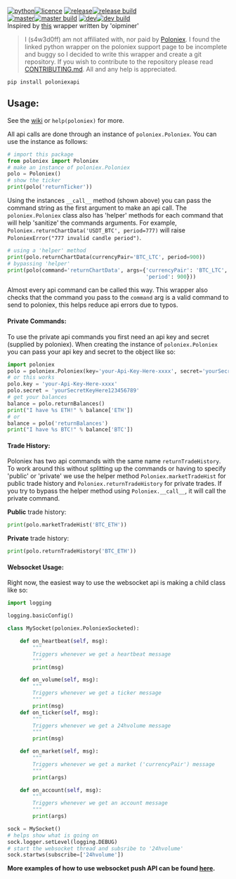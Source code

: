 [![python](https://img.shields.io/badge/python-2.7%20%26%203-blue.svg)![licence](https://img.shields.io/badge/licence-GPL%20v2-blue.svg)](https://github.com/s4w3d0ff/python-poloniex/blob/master/LICENSE) [![release](https://img.shields.io/github/release/s4w3d0ff/python-poloniex.svg)![release build](https://travis-ci.org/s4w3d0ff/python-poloniex.svg?branch=v0.5.1)](https://github.com/s4w3d0ff/python-poloniex/releases)  
[![master](https://img.shields.io/badge/branch-master-blue.svg)![master build](https://api.travis-ci.org/s4w3d0ff/python-poloniex.svg?branch=master)](https://github.com/s4w3d0ff/python-poloniex/tree/master) [![dev](https://img.shields.io/badge/branch-dev-blue.svg)![dev build](https://api.travis-ci.org/s4w3d0ff/python-poloniex.svg?branch=dev)](https://github.com/s4w3d0ff/python-poloniex/tree/dev)  
Inspired by [this](http://pastebin.com/8fBVpjaj) wrapper written by 'oipminer'  
> I (s4w3d0ff) am not affiliated with, nor paid by [Poloniex](https://poloniex.com). I found the linked python wrapper on the poloniex support page to be incomplete and buggy so I decided to write this wrapper and create a git repository. If you wish to contribute to the repository please read [CONTRIBUTING.md](https://github.com/s4w3d0ff/python-poloniex/blob/master/CONTRIBUTING.md). All and any help is appreciated.

```
pip install poloniexapi
```

## Usage:
See the [wiki](https://github.com/s4w3d0ff/python-poloniex/wiki) or `help(poloniex)` for more.

All api calls are done through an instance of `poloniex.Poloniex`. You can use the instance as follows:
```python
# import this package
from poloniex import Poloniex
# make an instance of poloniex.Poloniex
polo = Poloniex()
# show the ticker
print(polo('returnTicker'))
```
Using the instances `__call__` method (shown above) you can pass the command string as the first argument to make an api call. The `poloniex.Poloniex` class also has 'helper' methods for each command that will help 'sanitize' the commands arguments. For example, `Poloniex.returnChartData('USDT_BTC', period=777)` will raise `PoloniexError("777 invalid candle period")`.

```python
# using a 'helper' method
print(polo.returnChartData(currencyPair='BTC_LTC', period=900))
# bypassing 'helper'
print(polo(command='returnChartData', args={'currencyPair': 'BTC_LTC',
                                            'period': 900}))
```
Almost every api command can be called this way. This wrapper also checks that the command you pass to the `command` arg is a valid command to send to poloniex, this helps reduce api errors due to typos.

#### Private Commands:
To use the private api commands you first need an api key and secret (supplied by poloniex). When creating the instance of `poloniex.Poloniex` you can pass your api key and secret to the object like so:

```python
import poloniex
polo = poloniex.Poloniex(key='your-Api-Key-Here-xxxx', secret='yourSecretKeyHere123456789')
# or this works
polo.key = 'your-Api-Key-Here-xxxx'
polo.secret = 'yourSecretKeyHere123456789'
# get your balances
balance = polo.returnBalances()
print("I have %s ETH!" % balance['ETH'])
# or
balance = polo('returnBalances')
print("I have %s BTC!" % balance['BTC'])
```
#### Trade History:
Poloniex has two api commands with the same name `returnTradeHistory`. To work around this without splitting up the commands or having to specify 'public' or 'private' we use the helper method `Poloniex.marketTradeHist` for public trade history and `Poloniex.returnTradeHistory` for private trades. If you try to bypass the helper method using `Poloniex.__call__`, it will call the private command.

**Public** trade history:
```python
print(polo.marketTradeHist('BTC_ETH'))
```
**Private** trade history:
```python
print(polo.returnTradeHistory('BTC_ETH'))
```

#### Websocket Usage:
Right now, the easiest way to use the websocket api is making a child class like so:
```python
import logging

logging.basicConfig()

class MySocket(poloniex.PoloniexSocketed):

    def on_heartbeat(self, msg):
        """
        Triggers whenever we get a heartbeat message
        """
        print(msg)

    def on_volume(self, msg):
        """
        Triggers whenever we get a ticker message
        """
        print(msg)
    def on_ticker(self, msg):
        """
        Triggers whenever we get a 24hvolume message
        """
        print(msg)

    def on_market(self, msg):
        """
        Triggers whenever we get a market ('currencyPair') message
        """
        print(args)

    def on_account(self, msg):
        """
        Triggers whenever we get an account message
        """
        print(args)

sock = MySocket()
# helps show what is going on
sock.logger.setLevel(logging.DEBUG)
# start the websocket thread and subsribe to '24hvolume'
sock.startws(subscribe=['24hvolume'])
```

**More examples of how to use websocket push API can be found [here](https://github.com/s4w3d0ff/python-poloniex/tree/master/examples).**
